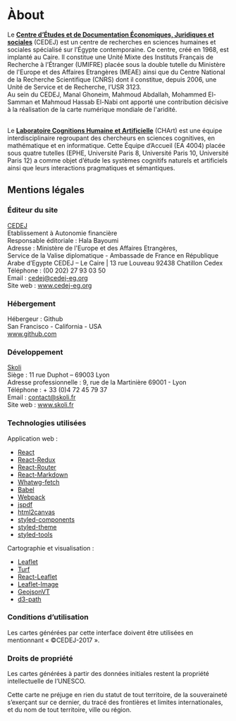 # Àbout

Le **[Centre d’Études et de Documentation Économiques, Juridiques et sociales](cedej-eg.org)** (CEDEJ) est un centre de recherches en sciences humaines et sociales spécialisé sur l’Égypte contemporaine. Ce centre, créé en 1968, est implanté au Caire. Il constitue une Unité Mixte des Instituts Français de Recherche à l’Étranger (UMIFRE) placée sous la double tutelle du Ministère de l'Europe et des Affaires Etrangères (MEAE) ainsi que du Centre National de la Recherche Scientifique (CNRS) dont il constitue, depuis 2006, une Unité de Service et de Recherche, l’USR 3123.</br>
Au sein du CEDEJ, Manal Ghoneim, Mahmoud Abdallah, Mohammed El-Samman et Mahmoud Hassab El-Nabi ont apporté une contribution décisive à la réalisation de la carte numérique mondiale de l'aridité.
</br></br>

Le **[Laboratoire Cognitions Humaine et Artificielle](http://www.cognition-usages.org/chart2/)** (CHArt) est une équipe interdisciplinaire regroupant des chercheurs en sciences cognitives, en mathématique et en informatique. Cette Équipe d’Accueil (EA 4004) placée sous quatre tutelles (EPHE, Université Paris 8, Université Paris 10, Université Paris 12) a comme objet d’étude les systèmes cognitifs naturels et artificiels ainsi que leurs interactions pragmatiques et sémantiques. </br>

## Mentions légales

### Éditeur du site
[CEDEJ](http://cedej-eg.org/) </br>
Etablissement à Autonomie financière</br>
Responsable éditoriale : Hala Bayoumi </br>
Adresse : Ministère de l'Europe et  des Affaires Etrangères, </br>
Service de la Valise diplomatique - Ambassade de France en République Arabe d’Egypte
CEDEJ – Le Caire | 13 rue Louveau 92438 Chatillon Cedex </br>
Téléphone : (00 202) 27 93 03 50</br>
Email : cedej@cedej-eg.org</br>
Site web : www.cedej-eg.org</br>

### Hébergement
Hébergeur : Github </br>
San Francisco - California - USA</br>
www.github.com</br>

### Développement
[Skoli](www.skoli.fr)</br>
Siège : 11 rue Duphot – 69003 Lyon</br>
Adresse professionnelle :
9, rue de la Martinière 69001 - Lyon</br>
Téléphone : + 33 (0)4 72 45 79 37</br>
Email : contact@skoli.fr</br>
Site web : www.skoli.fr

### Technologies utilisées

Application web :
- [React](https://facebook.github.io/react/)
- [React-Redux](http://redux.js.org/docs/basics/UsageWithReact.html)
- [React-Router](https://github.com/ReactTraining/react-router)
- [React-Markdown](https://github.com/rexxars/react-markdown)
- [Whatwg-fetch](https://github.github.io/fetch/)
- [Babel](https://babeljs.io/)
- [Webpack](https://webpack.github.io/)
- [jspdf](https://github.com/MrRio/jsPDF)
- [html2canvas](https://github.com/niklasvh/html2canvas)
- [styled-components](https://github.com/styled-components/styled-components)
- [styled-theme](https://github.com/diegohaz/styled-theme)
- [styled-tools](https://github.com/diegohaz/styled-tools)


Cartographie et visualisation :
- [Leaflet](http://leafletjs.com/)
- [Turf](http://turfjs.org/)
- [React-Leaflet](https://github.com/PaulLeCam/react-leaflet)
- [Leaflet-Image](https://github.com/mapbox/leaflet-image)
- [GeojsonVT](https://github.com/mapbox/geojson-vt)
- [d3-path](https://github.com/d3/d3-path)

### Conditions d’utilisation

Les cartes générées par cette interface doivent être utilisées en mentionnant « ©CEDEJ-2017 ».


### Droits de propriété
Les cartes générées à partir des données initiales restent la propriété intellectuelle de l’UNESCO.

Cette carte ne préjuge en rien du statut de tout territoire, de la souveraineté s’exerçant sur ce dernier, du tracé des frontières et limites internationales, et du nom de tout territoire, ville ou région.
